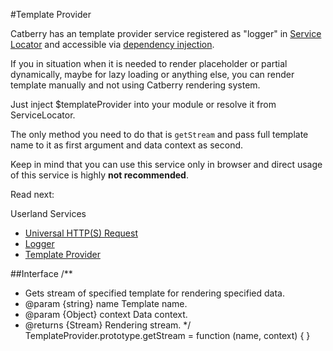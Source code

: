 #Template Provider

Catberry has an template provider service registered as "logger" in 
[Service Locator](../service-locator.md) and accessible via 
[dependency injection](../dependency-injection.md).

If you in situation when it is needed to render placeholder or partial 
dynamically, maybe for lazy loading or anything else, you can render template
manually and not using Catberry rendering system.

Just inject $templateProvider into your module or resolve it from ServiceLocator.

The only method you need to do that is `getStream` and pass full 
template name to it as first argument and data context as second.

Keep in mind that you can use this service only in browser and direct usage of
this service is highly **not recommended**.

Read next:

Userland Services

* [Universal HTTP(S) Request](universal-http-request.md)
* [Logger](logger.md)
* [Template Provider](template-provider.md)

##Interface
/**
 * Gets stream of specified template for rendering specified data.
 * @param {string} name Template name.
 * @param {Object} context Data context.
 * @returns {Stream} Rendering stream.
 */
TemplateProvider.prototype.getStream = function (name, context) { }
